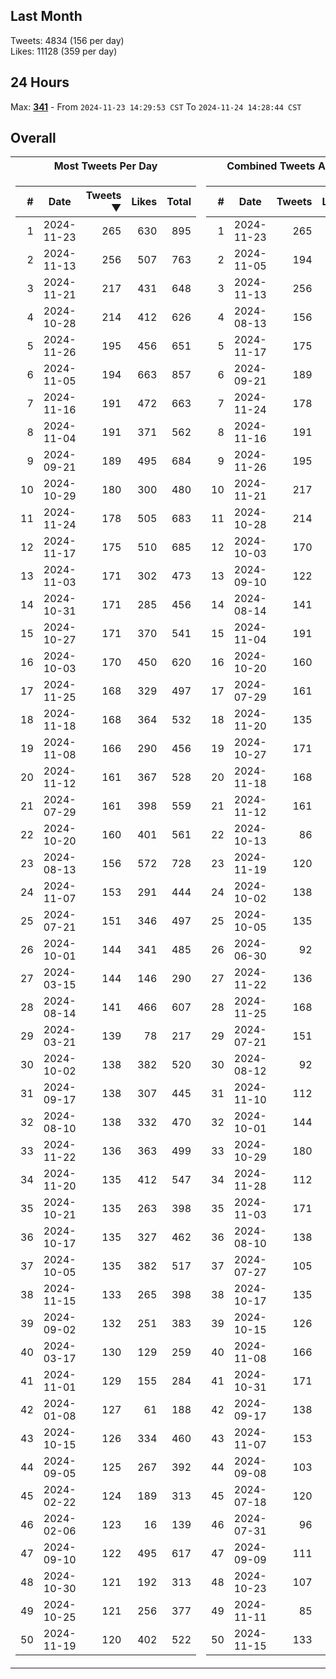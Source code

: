 ## Last Month
Tweets: 4834 (156 per day)\
Likes: 11128 (359 per day)

## 24 Hours
Max: [**341**](../misc/most-tweets_24-hr.csv) - From `2024-11-23 14:29:53 CST` To `2024-11-24 14:28:44 CST`

## Overall
<table>
<tr><th>Most Tweets Per Day</th><th>Combined Tweets And Likes</th></tr><tr><td>


|#|Date|Tweets ▼|Likes|Total|
|--:|--|--:|--:|--:|
|1|2024-11-23|265|630|895|
|2|2024-11-13|256|507|763|
|3|2024-11-21|217|431|648|
|4|2024-10-28|214|412|626|
|5|2024-11-26|195|456|651|
|6|2024-11-05|194|663|857|
|7|2024-11-16|191|472|663|
|8|2024-11-04|191|371|562|
|9|2024-09-21|189|495|684|
|10|2024-10-29|180|300|480|
|11|2024-11-24|178|505|683|
|12|2024-11-17|175|510|685|
|13|2024-11-03|171|302|473|
|14|2024-10-31|171|285|456|
|15|2024-10-27|171|370|541|
|16|2024-10-03|170|450|620|
|17|2024-11-25|168|329|497|
|18|2024-11-18|168|364|532|
|19|2024-11-08|166|290|456|
|20|2024-11-12|161|367|528|
|21|2024-07-29|161|398|559|
|22|2024-10-20|160|401|561|
|23|2024-08-13|156|572|728|
|24|2024-11-07|153|291|444|
|25|2024-07-21|151|346|497|
|26|2024-10-01|144|341|485|
|27|2024-03-15|144|146|290|
|28|2024-08-14|141|466|607|
|29|2024-03-21|139|78|217|
|30|2024-10-02|138|382|520|
|31|2024-09-17|138|307|445|
|32|2024-08-10|138|332|470|
|33|2024-11-22|136|363|499|
|34|2024-11-20|135|412|547|
|35|2024-10-21|135|263|398|
|36|2024-10-17|135|327|462|
|37|2024-10-05|135|382|517|
|38|2024-11-15|133|265|398|
|39|2024-09-02|132|251|383|
|40|2024-03-17|130|129|259|
|41|2024-11-01|129|155|284|
|42|2024-01-08|127|61|188|
|43|2024-10-15|126|334|460|
|44|2024-09-05|125|267|392|
|45|2024-02-22|124|189|313|
|46|2024-02-06|123|16|139|
|47|2024-09-10|122|495|617|
|48|2024-10-30|121|192|313|
|49|2024-10-25|121|256|377|
|50|2024-11-19|120|402|522|

</td><td>


|#|Date|Tweets|Likes|Total ▼|
|--:|--|--:|--:|--:|
|1|2024-11-23|265|630|895|
|2|2024-11-05|194|663|857|
|3|2024-11-13|256|507|763|
|4|2024-08-13|156|572|728|
|5|2024-11-17|175|510|685|
|6|2024-09-21|189|495|684|
|7|2024-11-24|178|505|683|
|8|2024-11-16|191|472|663|
|9|2024-11-26|195|456|651|
|10|2024-11-21|217|431|648|
|11|2024-10-28|214|412|626|
|12|2024-10-03|170|450|620|
|13|2024-09-10|122|495|617|
|14|2024-08-14|141|466|607|
|15|2024-11-04|191|371|562|
|16|2024-10-20|160|401|561|
|17|2024-07-29|161|398|559|
|18|2024-11-20|135|412|547|
|19|2024-10-27|171|370|541|
|20|2024-11-18|168|364|532|
|21|2024-11-12|161|367|528|
|22|2024-10-13|86|438|524|
|23|2024-11-19|120|402|522|
|24|2024-10-02|138|382|520|
|25|2024-10-05|135|382|517|
|26|2024-06-30|92|413|505|
|27|2024-11-22|136|363|499|
|28|2024-11-25|168|329|497|
|29|2024-07-21|151|346|497|
|30|2024-08-12|92|404|496|
|31|2024-11-10|112|375|487|
|32|2024-10-01|144|341|485|
|33|2024-10-29|180|300|480|
|34|2024-11-28|112|366|478|
|35|2024-11-03|171|302|473|
|36|2024-08-10|138|332|470|
|37|2024-07-27|105|359|464|
|38|2024-10-17|135|327|462|
|39|2024-10-15|126|334|460|
|40|2024-11-08|166|290|456|
|41|2024-10-31|171|285|456|
|42|2024-09-17|138|307|445|
|43|2024-11-07|153|291|444|
|44|2024-09-08|103|341|444|
|45|2024-07-18|120|312|432|
|46|2024-07-31|96|325|421|
|47|2024-09-09|111|304|415|
|48|2024-10-23|107|297|404|
|49|2024-11-11|85|314|399|
|50|2024-11-15|133|265|398|

</td><tr>
</table>

